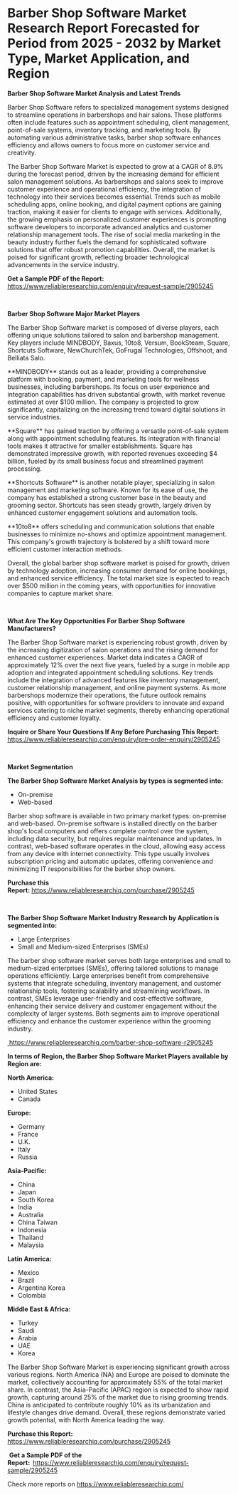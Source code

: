 <p><h1>Barber Shop Software Market Research Report Forecasted for Period from 2025 -  2032 by Market Type, Market Application, and Region</h1></p><p><strong>Barber Shop Software Market Analysis and Latest Trends</strong></p>
<p><p>Barber Shop Software refers to specialized management systems designed to streamline operations in barbershops and hair salons. These platforms often include features such as appointment scheduling, client management, point-of-sale systems, inventory tracking, and marketing tools. By automating various administrative tasks, barber shop software enhances efficiency and allows owners to focus more on customer service and creativity.</p><p>The Barber Shop Software Market is expected to grow at a CAGR of 8.9% during the forecast period, driven by the increasing demand for efficient salon management solutions. As barbershops and salons seek to improve customer experience and operational efficiency, the integration of technology into their services becomes essential. Trends such as mobile scheduling apps, online booking, and digital payment options are gaining traction, making it easier for clients to engage with services. Additionally, the growing emphasis on personalized customer experiences is prompting software developers to incorporate advanced analytics and customer relationship management tools. The rise of social media marketing in the beauty industry further fuels the demand for sophisticated software solutions that offer robust promotion capabilities. Overall, the market is poised for significant growth, reflecting broader technological advancements in the service industry.</p></p>
<p><strong>Get a Sample PDF of the Report:&nbsp;</strong> <a href="https://www.reliableresearchiq.com/enquiry/request-sample/2905245?utm_campaign=3107&utm_medium=2&utm_source=Github&utm_content=ia&utm_term=12032025&utm_id=barber-shop-software">https://www.reliableresearchiq.com/enquiry/request-sample/2905245</a></p>
<p>&nbsp;</p>
<p><strong>Barber Shop Software Major Market Players</strong></p>
<p><p>The Barber Shop Software market is composed of diverse players, each offering unique solutions tailored to salon and barbershop management. Key players include MINDBODY, Baxus, 10to8, Versum, BookSteam, Square, Shortcuts Software, NewChurchTek, GoFrugal Technologies, Offshoot, and Belliata Salo. </p><p>**MINDBODY** stands out as a leader, providing a comprehensive platform with booking, payment, and marketing tools for wellness businesses, including barbershops. Its focus on user experience and integration capabilities has driven substantial growth, with market revenue estimated at over $100 million. The company is projected to grow significantly, capitalizing on the increasing trend toward digital solutions in service industries.</p><p>**Square** has gained traction by offering a versatile point-of-sale system along with appointment scheduling features. Its integration with financial tools makes it attractive for smaller establishments. Square has demonstrated impressive growth, with reported revenues exceeding $4 billion, fueled by its small business focus and streamlined payment processing.</p><p>**Shortcuts Software** is another notable player, specializing in salon management and marketing software. Known for its ease of use, the company has established a strong customer base in the beauty and grooming sector. Shortcuts has seen steady growth, largely driven by enhanced customer engagement solutions and automation tools. </p><p>**10to8** offers scheduling and communication solutions that enable businesses to minimize no-shows and optimize appointment management. This company's growth trajectory is bolstered by a shift toward more efficient customer interaction methods.</p><p>Overall, the global barber shop software market is poised for growth, driven by technology adoption, increasing consumer demand for online bookings, and enhanced service efficiency. The total market size is expected to reach over $500 million in the coming years, with opportunities for innovative companies to capture market share.</p></p>
<p>&nbsp;</p>
<p><strong>What Are The Key Opportunities For Barber Shop Software Manufacturers?</strong></p>
<p><p>The Barber Shop Software market is experiencing robust growth, driven by the increasing digitization of salon operations and the rising demand for enhanced customer experiences. Market data indicates a CAGR of approximately 12% over the next five years, fueled by a surge in mobile app adoption and integrated appointment scheduling solutions. Key trends include the integration of advanced features like inventory management, customer relationship management, and online payment systems. As more barbershops modernize their operations, the future outlook remains positive, with opportunities for software providers to innovate and expand services catering to niche market segments, thereby enhancing operational efficiency and customer loyalty.</p></p>
<p><strong>Inquire or Share Your Questions If Any Before Purchasing This Report:</strong> <a href="https://www.reliableresearchiq.com/enquiry/pre-order-enquiry/2905245?utm_campaign=3107&utm_medium=2&utm_source=Github&utm_content=ia&utm_term=12032025&utm_id=barber-shop-software">https://www.reliableresearchiq.com/enquiry/pre-order-enquiry/2905245</a></p>
<p>&nbsp;</p>
<p><strong>Market Segmentation</strong></p>
<p><strong>The Barber Shop Software Market Analysis by types is segmented into:</strong></p>
<p><ul><li>On-premise</li><li>Web-based</li></ul></p>
<p><p>Barber shop software is available in two primary market types: on-premise and web-based. On-premise software is installed directly on the barber shop's local computers and offers complete control over the system, including data security, but requires regular maintenance and updates. In contrast, web-based software operates in the cloud, allowing easy access from any device with internet connectivity. This type usually involves subscription pricing and automatic updates, offering convenience and minimizing IT responsibilities for the barber shop owners.</p></p>
<p><strong>Purchase this Report:&nbsp;</strong><a href="https://www.reliableresearchiq.com/purchase/2905245?utm_campaign=3107&utm_medium=2&utm_source=Github&utm_content=ia&utm_term=12032025&utm_id=barber-shop-software">https://www.reliableresearchiq.com/purchase/2905245</a></p>
<p>&nbsp;</p>
<p><strong>The Barber Shop Software Market Industry Research by Application is segmented into:</strong></p>
<p><ul><li>Large Enterprises</li><li>Small and Medium-sized Enterprises (SMEs)</li></ul></p>
<p><p>The barber shop software market serves both large enterprises and small to medium-sized enterprises (SMEs), offering tailored solutions to manage operations efficiently. Large enterprises benefit from comprehensive systems that integrate scheduling, inventory management, and customer relationship tools, fostering scalability and streamlining workflows. In contrast, SMEs leverage user-friendly and cost-effective software, enhancing their service delivery and customer engagement without the complexity of larger systems. Both segments aim to improve operational efficiency and enhance the customer experience within the grooming industry.</p></p>
<p><a href="https://www.reliableresearchiq.com/barber-shop-software-r2905245?utm_campaign=3107&utm_medium=2&utm_source=Github&utm_content=ia&utm_term=12032025&utm_id=barber-shop-software">&nbsp;https://www.reliableresearchiq.com/barber-shop-software-r2905245</a></p>
<p><strong>In terms of Region, the Barber Shop Software Market Players available by Region are:</strong></p>
<p>
    <p> <strong> North America: </strong>
        <ul>
            <li>United States</li>
            <li>Canada</li>
        </ul>
        </p> 
    <p> <strong> Europe: </strong>
        <ul>
            <li>Germany</li>
            <li>France</li>
            <li>U.K.</li>
            <li>Italy</li>
            <li>Russia</li>
        </ul>
        </p> 
    <p> <strong> Asia-Pacific: </strong>
        <ul>
            <li>China</li>
            <li>Japan</li>
            <li>South Korea</li>
            <li>India</li>
            <li>Australia</li>
            <li>China Taiwan</li>
            <li>Indonesia</li>
            <li>Thailand</li>
            <li>Malaysia</li>
        </ul>
        </p> 
    <p> <strong> Latin America: </strong>
        <ul>
            <li>Mexico</li>
            <li>Brazil</li>
            <li>Argentina Korea</li>
            <li>Colombia</li>
        </ul>
        </p> 
    <p> <strong> Middle East & Africa: </strong>
        <ul>
            <li>Turkey</li>
            <li>Saudi</li>
            <li>Arabia</li>
            <li>UAE</li>
            <li>Korea</li>
        </ul>
    </p>
    </p>
<p><p>The Barber Shop Software Market is experiencing significant growth across various regions. North America (NA) and Europe are poised to dominate the market, collectively accounting for approximately 55% of the total market share. In contrast, the Asia-Pacific (APAC) region is expected to show rapid growth, capturing around 25% of the market due to rising grooming trends. China is anticipated to contribute roughly 10% as its urbanization and lifestyle changes drive demand. Overall, these regions demonstrate varied growth potential, with North America leading the way.</p></p>
<p><strong>Purchase this Report: </strong><a href="https://www.reliableresearchiq.com/purchase/2905245?utm_campaign=3107&utm_medium=2&utm_source=Github&utm_content=ia&utm_term=12032025&utm_id=barber-shop-software">https://www.reliableresearchiq.com/purchase/2905245</a></p>
<p>&nbsp;<strong>Get a Sample PDF of the Report:&nbsp;&nbsp;</strong><a href="https://www.reliableresearchiq.com/enquiry/request-sample/2905245?utm_campaign=3107&utm_medium=2&utm_source=Github&utm_content=ia&utm_term=12032025&utm_id=barber-shop-software">https://www.reliableresearchiq.com/enquiry/request-sample/2905245</a></p>
<p><strong></strong></p>
<p>Check more reports on <a href="https://www.reliableresearchiq.com/?utm_campaign=3107&utm_medium=2&utm_source=Github&utm_content=ia&utm_term=12032025&utm_id=barber-shop-software">https://www.reliableresearchiq.com/</a></p>